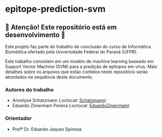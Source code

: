 # epitope-prediction-svm

## :construction: Atenção! Este repositório está em desenvolvimento :construction:

Este projeto faz parte do trabalho de conclusão do curso de Informática Biomédica ofertado pela Universidade Federal do Paraná (UFPR).

Este trabalho consistem em um modelo de machine learning baseado em Support Vector Machine (SVM) para a predição de epítopos em vírus. Mais detalhes sobre os arquivos que estão contidos neste repositório serão abordados na sequência deste documento.

### Autores do trabalho
- Annelyse Schatzmann (:octocat: [Schatzmann](https://github.com/Schatzmann))  
- Eduardo Zimermam Pereira (:octocat: [EduardoZimermam](https://github.com/EduardoZimermam))

### Orientador
- Profº Dr. Eduardo Jaques Spinosa
